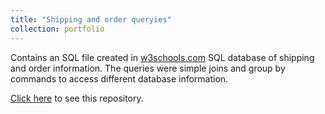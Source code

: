 ```yaml
---
title: "Shipping and order queryies"
collection: portfolio
---
```


Contains an SQL file created in [w3schools.com](https://www.w3schools.com/sql/trysql.asp?filename=trysql_select_all) SQL database of shipping and order information. The queries were simple joins and group by commands to access different database information.

[Click here](https://github.com/avand56/SQL-Query/blob/main/Shipping%20and%20order%20info.sql) to see this repository.

